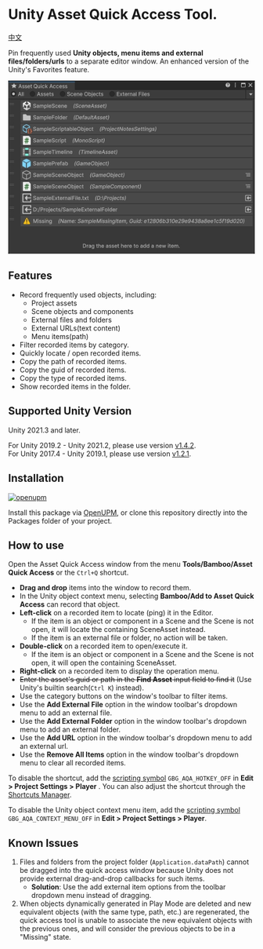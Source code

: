 # Unity Asset Quick Access Tool.

[中文](./README_CN.md)

Pin frequently used **Unity objects, menu items and external files/folders/urls** to a separate editor window. An enhanced version of the Unity's Favorites feature.

![Asset Quick Access Window](./Documents~/imgs/img_sample_asset_quick_access_window.png)

## Features

- Record frequently used objects, including:
  - Project assets
  - Scene objects and components
  - External files and folders
  - External URLs(text content)
  - Menu items(path)
- Filter recorded items by category.
- Quickly locate / open recorded items.
- Copy the path of recorded items.
- Copy the guid of recorded items.
- Copy the type of recorded items.
- Show recorded items in the folder.

## Supported Unity Version

Unity 2021.3 and later.

For Unity 2019.2 - Unity 2021.2, please use version [v1.4.2](https://github.com/SolarianZ/UnityAssetQuickAccessTool/releases/tag/v1.4.2).<br/>
For Unity 2017.4 - Unity 2019.1, please use version [v1.2.1](https://github.com/SolarianZ/UnityAssetQuickAccessTool/releases/tag/v1.2.1).

## Installation

[![openupm](https://img.shields.io/npm/v/com.greenbamboogames.assetquickaccess?label=openupm&registry_uri=https://package.openupm.com)](https://openupm.com/packages/com.greenbamboogames.assetquickaccess/)

Install this package via [OpenUPM](https://openupm.com/packages/com.greenbamboogames.assetquickaccess), or clone this repository directly into the Packages folder of your project.

## How to use

Open the Asset Quick Access window from the menu **Tools/Bamboo/Asset Quick Access** or the `Ctrl+Q` shortcut.

- **Drag and drop** items into the window to record them.
-  In the Unity object context menu, selecting **Bamboo/Add to Asset Quick Access** can record that object.
- **Left-click** on a recorded item to locate (ping) it in the Editor.
  - If the item is an object or component in a Scene and the Scene is not open, it will locate the containing SceneAsset instead.
  - If the item is an external file or folder, no action will be taken.
- **Double-click** on a recorded item to open/execute it.
  - If the item is an object or component in a Scene and the Scene is not open, it will open the containing SceneAsset.
- **Right-click** on a recorded item to display the operation menu.
- ~~Enter the asset's guid or path in the **Find Asset** input field to find it~~ (Use Unity's builtin search(`Ctrl K`) instead).
- Use the category buttons on the window's toolbar to filter items.
- Use the **Add External File** option in the window toolbar's dropdown menu to add an external file.
- Use the **Add External Folder** option in the window toolbar's dropdown menu to add an external folder.
- Use the **Add URL** option in the window toolbar's dropdown menu to add an external url.
- Use the **Remove All Items** option in the window toolbar's dropdown menu to clear all recorded items.

To disable the shortcut, add the [scripting symbol](https://docs.unity3d.com/Manual/CustomScriptingSymbols.html) `GBG_AQA_HOTKEY_OFF` in **Edit > Project Settings > Player** . You can also adjust the shortcut through the [Shortcuts Manager](https://docs.unity3d.com/Manual/ShortcutsManager.html).

To disable the Unity object context menu item, add the [scripting symbol](https://docs.unity3d.com/Manual/CustomScriptingSymbols.html) `GBG_AQA_CONTEXT_MENU_OFF` in **Edit > Project Settings > Player**.

## Known Issues

1. Files and folders from the project folder (`Application.dataPath`) cannot be dragged into the quick access window because Unity does not provide external drag-and-drop callbacks for such items.
   - **Solution**: Use the add external item options from the toolbar dropdown menu instead of dragging.
2. When objects dynamically generated in Play Mode are deleted and new equivalent objects (with the same type, path, etc.) are regenerated, the quick access tool is unable to associate the new equivalent objects with the previous ones, and will consider the previous objects to be in a "Missing" state.